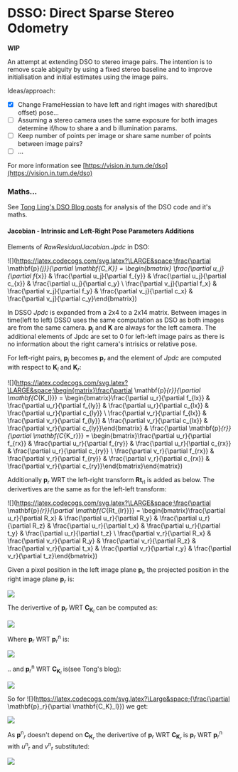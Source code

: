 # DSSO: Direct Sparse Stereo Odometry

**WIP** 

An attempt at extending DSO to stereo image pairs. The intention is to remove scale abiguity by using a fixed stereo baseline and to improve initialisation and initial estimates using the image pairs.

Ideas/approach:
 - [x] Change FrameHessian to have left and right images with shared(but offset) pose...
 - [ ] Assuming a stereo camera uses the same exposure for both images determine if/how to share a and b illumination params.
 - [ ] Keep number of points per image or share same number of points between image pairs?
 - [ ] ...

For more information see
[https://vision.in.tum.de/dso](https://vision.in.tum.de/dso)

### Maths...

See [Tong Ling's DSO Blog posts](https://tongling916.github.io/tags/#DSO) for analysis of the DSO code and it's maths.


#### Jacobian - Intrinsic and Left-Right Pose Parameters Additions

Elements of *RawResidualJacobian.Jpdc* in DSO:

![](https://latex.codecogs.com/svg.latex?\LARGE&space;\frac{\partial \mathbf{p}_{j}}{\partial \mathbf{C_K}} = \begin{bmatrix} \frac{\partial u_j}{\partial f_{x}} & \frac{\partial u_j}{\partial f_{y}} & \frac{\partial u_j}{\partial c_{x}} & \frac{\partial u_j}{\partial c_y} \\ \frac{\partial v_j}{\partial f_x} & \frac{\partial v_j}{\partial f_y} & \frac{\partial v_j}{\partial c_x} & \frac{\partial v_j}{\partial c_y}\end{bmatrix})

In DSSO *Jpdc* is expanded from a 2x4 to a 2x14 matrix.  Between images in time(left to left) DSSO uses the same computation as DSO as both images are from the same camera. **p**<sub>j</sub> and **K** are always for the left camera. The additional elements of Jpdc are set to 0 for left-left image pairs as there is no information about the right camera's intrisics or relative pose.


For left-right pairs, **p**<sub>*j*</sub> becomes **p**<sub>*r*</sub> and the element of *Jpdc* are computed with respect to **K**<sub>*l*</sub> and **K**<sub>*r*</sub>:

![](https://latex.codecogs.com/svg.latex?\LARGE&space;\begin{matrix}\frac{\partial \mathbf{p}_{r}}{\partial \mathbf{C_{K_l}}} = \begin{bmatrix}\frac{\partial u_r}{\partial f_{lx}} & \frac{\partial u_r}{\partial f_{ly}} & \frac{\partial u_r}{\partial c_{lx}} & \frac{\partial u_r}{\partial c_{ly}} \\ \frac{\partial v_r}{\partial f_{lx}} & \frac{\partial v_r}{\partial f_{ly}} & \frac{\partial v_r}{\partial c_{lx}} & \frac{\partial v_r}{\partial c_{ly}}\end{bmatrix} & \frac{\partial \mathbf{p}_{r}}{\partial \mathbf{C_{K_r}}} = \begin{bmatrix}\frac{\partial u_r}{\partial f_{rx}} & \frac{\partial u_r}{\partial f_{ry}} & \frac{\partial u_r}{\partial c_{rx}} & \frac{\partial u_r}{\partial c_{ry}} \\ \frac{\partial v_r}{\partial f_{rx}} & \frac{\partial v_r}{\partial f_{ry}} & \frac{\partial v_r}{\partial c_{rx}} & \frac{\partial v_r}{\partial c_{ry}}\end{bmatrix}\end{matrix})

Additionally **p**<sub>*r*</sub> WRT the left-right transform **Rt**<sub>rl</sub> is added as below. The derivertives are the same as for the left-left transform:

![](https://latex.codecogs.com/svg.latex?\LARGE&space;\frac{\partial \mathbf{p}_{r}}{\partial \mathbf{C_{Rt_{lr}}}} = \begin{bmatrix}\frac{\partial u_r}{\partial R_x} & \frac{\partial u_r}{\partial R_y} & \frac{\partial u_r}{\partial R_z} & \frac{\partial u_r}{\partial t_x} & \frac{\partial u_r}{\partial t_y} & \frac{\partial u_r}{\partial t_z} \\ \frac{\partial v_r}{\partial R_x} & \frac{\partial v_r}{\partial R_y} & \frac{\partial v_r}{\partial R_z} & \frac{\partial v_r}{\partial t_x} & \frac{\partial v_r}{\partial r_y} & \frac{\partial v_r}{\partial t_z}\end{bmatrix})




Given a pixel position in the left image plane **p**<sub>l</sub>, the projected position in the right image plane **p**<sub>*r*</sub> is:

<img src="https://latex.codecogs.com/svg.latex?\Large&space;{
\mathbf{p}_r = \mathbf{K}_r \mathbf{p}^n_r = \mathbf{K}_r \left ( \frac{\rho_r}{\rho_l}\mathbf{R}_{rl}\mathbf{K}^{-1}_l\mathbf{p}_l + \rho_r\mathbf{t}_{rl} \right )
}"/>


The derivertive of **p**<sub>*r*</sub> WRT **C**<sub>**K**<sub>*l*</sub></sub> can be computed as:


<img src="https://latex.codecogs.com/svg.latex?\Large&space;{
\frac{\partial \mathbf{p}_r}{\partial \mathbf{C_K}_l} =
\frac{\partial \mathbf{p}_r}{\partial \mathbf{p}^n_r} \frac{\partial \mathbf{p}^n_r}{\partial \mathbf{C_K}_l} 
}"/>

Where **p**<sub>*r*</sub> WRT **p**<sub>*r*</sub><sup>n</sup> is:

<img src="https://latex.codecogs.com/svg.latex?\Large&space;{
\begin{aligned}
\mathbf{p}_r = \mathbf{K} \mathbf{p}^n_r &=
\begin{bmatrix}f_x u^n_r + c_x \\ f_y v^n_r + c_y\\ 1 \end{bmatrix} \\
\frac{\partial \mathbf{p}_r}{\partial \mathbf{p}^n_r} &=
\begin{bmatrix}f_x & 0 & 0 \\ 0 & f_y & 0 \\ 0 & 0 & 0\end{bmatrix}
\end{aligned}
}"/>

.. and **p**<sub>*r*</sub><sup>n</sup> WRT **C**<sub>**K**<sub>*l*</sub></sub> is(see Tong's blog):

<img src="https://latex.codecogs.com/svg.latex?\Large&space;{
\begin{aligned}
\frac{\partial u_r^n}{\partial f_{lx}}&=
\frac{\rho_r}{\rho_l}\left(r_{20} u_r^n-r_{00}\right) f_{lx}^{-2}\left(u_l-c_{lx}\right) \\ 
\frac{\partial u_r^n}{\partial f_{ly}}&=
\frac{\rho_r}{\rho_l}\left(r_{21} u_r^n-r_{01}\right) f_{ly}^{-2}\left(v_l-c_{ly}\right)\\
\frac{\partial u_r^n}{\partial c_{lx}}&=
\frac{\rho_r}{\rho_l}\left(r_{20} u_r^n-r_{00}\right) f_{lx}^{-1} \\ 
\frac{\partial u_r^n}{\partial c_{ly}}&=
\frac{\rho_r}{\rho_l}\left(r_{21} u_r^n-r_{01}\right) f_{ly}^{-1}\\
\frac{\partial v_r^n}{\partial f_{lx}}&=
\frac{\rho_r}{\rho_l}\left(r_{20} v_r^n-r_{10}\right) f_{lx}^{-2}\left(u_l-c_{lx}\right) \\
\frac{\partial v_r^n}{\partial f_{ly}}&=
\frac{\rho_r}{\rho_l}\left(r_{21} v_r^n-r_{11}\right) f_{ly}^{-2}\left(v_l-c_{ly}\right)\\
\frac{\partial v_r^n}{\partial c_{lx}}&=
\frac{\rho_r}{\rho_l}\left(r_{20} v_r^n-r_{10}\right) f_{lx}^{-1} \\
\frac{\partial v_r^n}{\partial c_{ly}}&=
\frac{\rho_r}{\rho_l}\left(r_{21} v_r^n-r_{11}\right) f_{ly}^{-1}
\end{aligned}
}"/>


So for ![](https://latex.codecogs.com/svg.latex?\Large&space;{\frac{\partial \mathbf{p}_r}{\partial \mathbf{C_K}_l}}) we get:


<img src="https://latex.codecogs.com/svg.latex?\Large&space;{
\begin{aligned}
\frac{\partial u_r}{\partial f_{lx}}&=f_{rx}
\frac{\rho_r}{\rho_l}\left(r_{20} u_r^n-r_{00}\right) f_{lx}^{-2}\left(u_l-c_{lx}\right) \\ 
\frac{\partial u_r}{\partial f_{ly}}&=f_{rx}
\frac{\rho_r}{\rho_l}\left(r_{21} u_r^n-r_{01}\right) f_{ly}^{-2}\left(v_l-c_{ly}\right)\\
\frac{\partial u_r}{\partial c_{lx}}&=f_{rx}
\frac{\rho_r}{\rho_l}\left(r_{20} u_r^n-r_{00}\right) f_{lx}^{-1} \\ 
\frac{\partial u_r}{\partial c_{ly}}&=f_{rx}
\frac{\rho_r}{\rho_l}\left(r_{21} u_r^n-r_{01}\right) f_{ly}^{-1}\\
\frac{\partial v_r}{\partial f_{lx}}&=f_{ry}
\frac{\rho_r}{\rho_l}\left(r_{20} v_r^n-r_{10}\right) f_{lx}^{-2}\left(u_l-c_{lx}\right) \\
\frac{\partial v_r}{\partial f_{ly}}&=f_{ry}
\frac{\rho_r}{\rho_l}\left(r_{21} v_r^n-r_{11}\right) f_{ly}^{-2}\left(v_l-c_{ly}\right)\\
\frac{\partial v_r}{\partial c_{lx}}&=f_{ry}
\frac{\rho_r}{\rho_l}\left(r_{20} v_r^n-r_{10}\right) f_{lx}^{-1} \\
\frac{\partial v_r}{\partial c_{ly}}&=f_{ry}
\frac{\rho_r}{\rho_l}\left(r_{21} v_r^n-r_{11}\right) f_{ly}^{-1}
\end{aligned}
}"/>


As **p**<sup>n</sup><sub>*r*</sub> doesn't depend on **C**<sub>**K**<sub>*r*</sub></sub> the derivertive of **p**<sub>*r*</sub> WRT **C**<sub>**K**<sub>*r*</sub></sub> is **p**<sub>*r*</sub> WRT **p**<sub>*r*</sub><sup>n</sup> with *u*<sup>n</sup><sub>r</sub> and *v*<sup>n</sup><sub>r</sub> substituted:

<img src="https://latex.codecogs.com/svg.latex?\Large&space;{
\begin{aligned}
\mathbf{p}_r = \mathbf{K} \mathbf{p}^n_r &=
\begin{bmatrix}f_x u^n_r + c_x \\ f_y u^n_r + c_y\\ 1 \end{bmatrix} \\
\frac{\partial \mathbf{p}_r}{\partial \mathbf{K}} &=
\begin{bmatrix}u^n_r & 0 & 1 & 0 \\ 0 & v^n_r & 0 & 1 \\ 0 & 0 & 0 & 0\end{bmatrix}
\end{bmatrix}
}"/>







